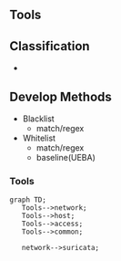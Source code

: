 ## Tools
## Classification
  -
## Develop Methods
  - Blacklist
    - match/regex
  - Whitelist
    - match/regex
    - baseline(UEBA)












### Tools

 ```mermaid
graph TD;
    Tools-->network;
    Tools-->host;
    Tools-->access;
    Tools-->common;
    
    network-->suricata;

    
```
